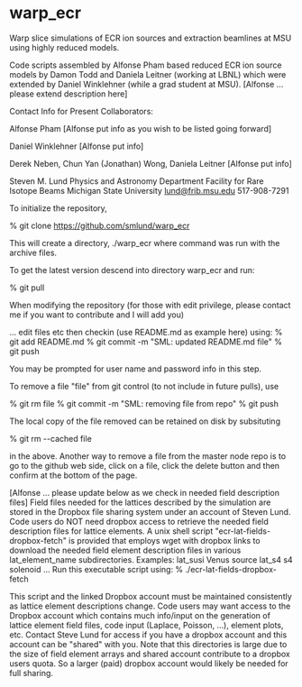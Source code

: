 # warp_ecr
Warp slice simulations of ECR ion sources and extraction beamlines at MSU using highly reduced models.

Code scripts assembled by Alfonse Pham based reduced ECR ion source models by 
Damon Todd and Daniela Leitner (working at LBNL) which were extended by Daniel Winklehner (while a grad student at MSU). 
[Alfonse ... please extend description here]

Contact Info for Present Collaborators:

Alfonse Pham 
[Alfonse put info as you wish to be listed going forward]

Daniel Winklehner 
[Alfonse put info]

Derek Neben, Chun Yan (Jonathan) Wong, Daniela Leitner 
[Alfonse put info] 

Steven M. Lund
Physics and Astronomy Department
Facility for Rare Isotope Beams
Michigan State University
lund@frib.msu.edu
517-908-7291

To initialize the repository, 

   % git clone https://github.com/smlund/warp_ecr

This will create a directory, ./warp_ecr where command was 
run with the archive files.   

To get the latest version descend into directory warp_ecr and run:

  % git pull 

When modifying the repository (for those with edit privilege, please contact 
me if you want to contribute and I will add you) 

  ... edit files etc then checkin (use README.md as example here) using: 
  % git add README.md 
  % git commit -m "SML: updated README.md file" 
  % git push

You may be prompted for user name and password info in this step.  

To remove a file "file" from git control (to not include in future pulls), use 

  % git rm file
  % git commit -m "SML: removing file from repo"
  % git push 

The local copy of the file removed can be retained on disk by subsituting

  % git rm --cached file 

in the above. Another way to remove a file from the master node repo is to
go to the github web side, click on a file, click the delete button and then
confirm at the bottom of the page.   

[Alfonse ... please update below as we check in needed field description files]
Field files needed for the lattices described by the simulation are stored in the 
Dropbox file sharing system under an account of Steven Lund. Code users do NOT need 
dropbox access to retrieve the needed field description files for lattice elements.
A unix shell script "ecr-lat-fields-dropbox-fetch" is provided that
employs wget with dropbox links to download the needed field element
description files in various lat_element_name subdirectories.  Examples:
     lat_susi        Venus source 
	   lat_s4          s4 solenoid
	   ...
Run this executable script using:
 % ./ecr-lat-fields-dropbox-fetch

This script and the linked Dropbox account must be maintained consistently
as lattice element descriptions change. Code users may want access to the
Dropbox account which contains much info/input on the generation of lattice
element field files, code input (Laplace, Poisson, ...), element plots,
etc. Contact Steve Lund for access if you have a dropbox account and this
account can be "shared" with you. Note that this directories is large due to 
the size of field element arrays and shared account contribute to a dropbox 
users quota. So a larger (paid) dropbox account would likely be needed for 
full sharing. 

